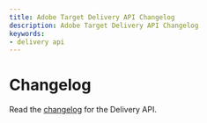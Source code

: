 ```yaml
---
title: Adobe Target Delivery API Changelog
description: Adobe Target Delivery API Changelog
keywords:
- delivery api
--- 
```


# Changelog

Read the [changelog](https://experienceleague.adobe.com/docs/target/using/implement-target/server-side/releases-server-side.html) for the Delivery API.

<!--- JUDY: need updated link --->